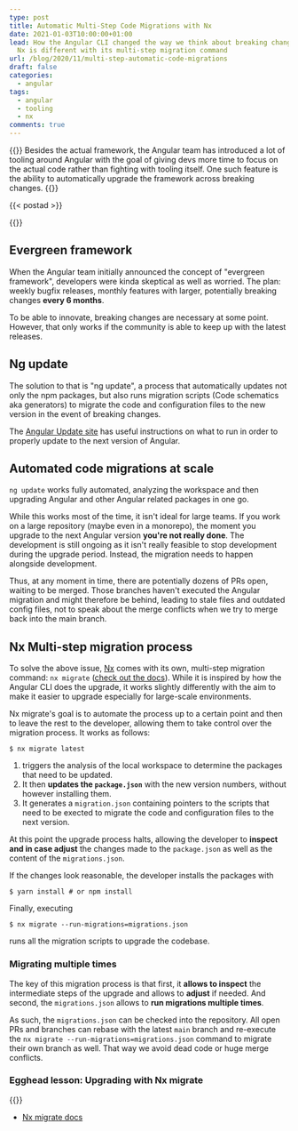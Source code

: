 ```yaml
---
type: post
title: Automatic Multi-Step Code Migrations with Nx
date: 2021-01-03T10:00:00+01:00
lead: How the Angular CLI changed the way we think about breaking changes & how
  Nx is different with its multi-step migration command
url: /blog/2020/11/multi-step-automatic-code-migrations
draft: false
categories:
  - angular
tags:
  - angular
  - tooling
  - nx
comments: true
---
```

{{<intro>}}
  Besides the actual framework, the Angular team has introduced a lot of tooling around Angular with the goal of giving devs more time to focus on the actual code rather than fighting with tooling itself. One such feature is the ability to automatically upgrade the framework across breaking changes.
{{</intro>}}

<!--more-->

{{< postad >}}

{{<toc>}}

## Evergreen framework

When the Angular team initially announced the concept of "evergreen framework", developers were kinda skeptical as well as worried. The plan: weekly bugfix releases, monthly features with larger, potentially breaking changes **every 6 months**.

To be able to innovate, breaking changes are necessary at some point. However, that only works if the community is able to keep up with the latest releases.

## Ng update

The solution to that is "ng update", a process that automatically updates not only the npm packages, but also runs migration scripts (Code schematics aka generators) to migrate the code and configuration files to the new version in the event of breaking changes.

The [Angular Update site](https://update.angular.io) has useful instructions on what to run in order to properly update to the next version of Angular.

## Automated code migrations at scale

`ng update` works fully automated, analyzing the workspace and then upgrading Angular and other Angular related packages in one go.

While this works most of the time, it isn't ideal for large teams. If you work on a large repository (maybe even in a monorepo), the moment you upgrade to the next Angular version **you're not really done**. The development is still ongoing as it isn't really feasible to stop development during the upgrade period. Instead, the migration needs to happen alongside development.

Thus, at any moment in time, there are potentially dozens of PRs open, waiting to be merged. Those branches haven't executed the Angular migration and might therefore be behind, leading to stale files and outdated config files, not to speak about the merge conflicts when we try to merge back into the main branch.

## Nx Multi-step migration process

To solve the above issue, [Nx](https://nx.dev) comes with its own, multi-step migration command: `nx migrate` ([check out the docs](https://nx.dev/latest/cli/migrate)). While it is inspired by how the Angular CLI does the upgrade, it works slightly differently with the aim to make it easier to upgrade especially for large-scale environments.

Nx migrate's goal is to automate the process up to a certain point and then to leave the rest to the developer, allowing them to take control over the migration process. It works as follows:

```
$ nx migrate latest
```

1. triggers the analysis of the local workspace to determine the packages that need to be updated. 
1. It then **updates the `package.json`** with the new version numbers, without however installing them.
1. It generates a `migration.json` containing pointers to the scripts that need to be exected to migrate the code and configuration files to the next version.

At this point the upgrade process halts, allowing the developer to **inspect and in case adjust** the changes made to the `package.json` as well as the content of the `migrations.json`.

If the changes look reasonable, the developer installs the packages with

```
$ yarn install # or npm install
```

Finally, executing

```
$ nx migrate --run-migrations=migrations.json
```

runs all the migration scripts to upgrade the codebase.

### Migrating multiple times

The key of this migration process is that first, it **allows to inspect** the intermediate steps of the upgrade and allows to **adjust** if needed. And second, the `migrations.json` allows to **run migrations multiple times**.

As such, the `migrations.json` can be checked into the repository. All open PRs and branches can rebase with the latest `main` branch and re-execute the `nx migrate --run-migrations=migrations.json` command to migrate their own branch as well. That way we avoid dead code or huge merge conflicts.

### Egghead lesson: Upgrading with Nx migrate

{{<egghead-lesson uid="lessons/egghead-update-your-nx-workspace-with-nx-migrations" >}}

- [Nx migrate docs](https://nx.dev/latest/cli/migrate)

